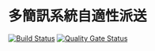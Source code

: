 # 多簡訊系統自適性派送

[![Build Status](https://drone.linyc.idv.tw/api/badges/mirror520/notification/status.svg)](https://drone.linyc.idv.tw/mirror520/notification)
[![Quality Gate Status](https://sonar.linyc.idv.tw/api/project_badges/measure?project=mirror520%3Asms&metric=alert_status)](https://sonar.linyc.idv.tw/dashboard?id=mirror520%3Anotification)